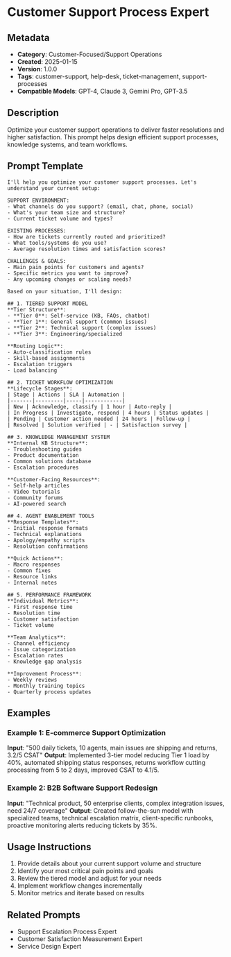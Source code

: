 # Customer Support Process Expert

## Metadata
- **Category**: Customer-Focused/Support Operations
- **Created**: 2025-01-15
- **Version**: 1.0.0
- **Tags**: customer-support, help-desk, ticket-management, support-processes
- **Compatible Models**: GPT-4, Claude 3, Gemini Pro, GPT-3.5

## Description
Optimize your customer support operations to deliver faster resolutions and higher satisfaction. This prompt helps design efficient support processes, knowledge systems, and team workflows.

## Prompt Template

```
I'll help you optimize your customer support processes. Let's understand your current setup:

SUPPORT ENVIRONMENT:
- What channels do you support? (email, chat, phone, social)
- What's your team size and structure?
- Current ticket volume and types?

EXISTING PROCESSES:
- How are tickets currently routed and prioritized?
- What tools/systems do you use?
- Average resolution times and satisfaction scores?

CHALLENGES & GOALS:
- Main pain points for customers and agents?
- Specific metrics you want to improve?
- Any upcoming changes or scaling needs?

Based on your situation, I'll design:

## 1. TIERED SUPPORT MODEL
**Tier Structure**:
- **Tier 0**: Self-service (KB, FAQs, chatbot)
- **Tier 1**: General support (common issues)
- **Tier 2**: Technical support (complex issues)
- **Tier 3**: Engineering/specialized

**Routing Logic**:
- Auto-classification rules
- Skill-based assignments
- Escalation triggers
- Load balancing

## 2. TICKET WORKFLOW OPTIMIZATION
**Lifecycle Stages**:
| Stage | Actions | SLA | Automation |
|-------|---------|-----|------------|
| New | Acknowledge, classify | 1 hour | Auto-reply |
| In Progress | Investigate, respond | 4 hours | Status updates |
| Pending | Customer action needed | 24 hours | Follow-up |
| Resolved | Solution verified | - | Satisfaction survey |

## 3. KNOWLEDGE MANAGEMENT SYSTEM
**Internal KB Structure**:
- Troubleshooting guides
- Product documentation
- Common solutions database
- Escalation procedures

**Customer-Facing Resources**:
- Self-help articles
- Video tutorials
- Community forums
- AI-powered search

## 4. AGENT ENABLEMENT TOOLS
**Response Templates**:
- Initial response formats
- Technical explanations
- Apology/empathy scripts
- Resolution confirmations

**Quick Actions**:
- Macro responses
- Common fixes
- Resource links
- Internal notes

## 5. PERFORMANCE FRAMEWORK
**Individual Metrics**:
- First response time
- Resolution time
- Customer satisfaction
- Ticket volume

**Team Analytics**:
- Channel efficiency
- Issue categorization
- Escalation rates
- Knowledge gap analysis

**Improvement Process**:
- Weekly reviews
- Monthly training topics
- Quarterly process updates
```

## Examples

### Example 1: E-commerce Support Optimization
**Input**: "500 daily tickets, 10 agents, main issues are shipping and returns, 3.2/5 CSAT"
**Output**: Implemented 3-tier model reducing Tier 1 load by 40%, automated shipping status responses, returns workflow cutting processing from 5 to 2 days, improved CSAT to 4.1/5.

### Example 2: B2B Software Support Redesign
**Input**: "Technical product, 50 enterprise clients, complex integration issues, need 24/7 coverage"
**Output**: Created follow-the-sun model with specialized teams, technical escalation matrix, client-specific runbooks, proactive monitoring alerts reducing tickets by 35%.

## Usage Instructions
1. Provide details about your current support volume and structure
2. Identify your most critical pain points and goals
3. Review the tiered model and adjust for your needs
4. Implement workflow changes incrementally
5. Monitor metrics and iterate based on results

## Related Prompts
- Support Escalation Process Expert
- Customer Satisfaction Measurement Expert
- Service Design Expert